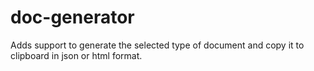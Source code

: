 # doc-generator
Adds support to generate the selected type of document and copy it to clipboard in json or html format.
